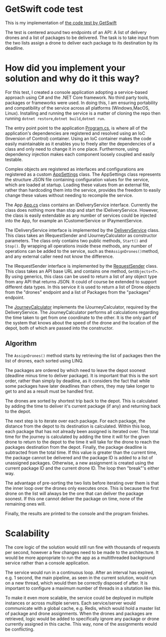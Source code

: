 # GetSwift code test
This is my implementation of [the code test by GetSwift](https://github.com/GetSwift/codetest)

The test is centered around two endpoints of an API: A list of delivery drones and a list of packages to be delivered. The task is to take input from the two lists assign a drone to deliver each package to its destination by its deadline.

# How did you implement your solution and why do it this way?
For this test, I created a console application adopting a service-based approach using C# and the .NET Core framework. No third party tools, packages or frameworks were used. In doing this, I am ensuring portability and compatibility of the service across all platforms (Windows,MacOS, Linux). Installing and running the service is a matter of cloning the repo then running ```dotnet restore```,```dotnet build```,```dotnet run```.

The entry point point to the application [Program.cs](https://github.com/Briscoooe/Swift/Program.cs), is where all of the application's dependencies are registered and resolved using an IoC (Inversion of Control) container. Using an IoC container makes the code easily maintainable as it enables you to freely alter the dependencies of a class and only need to change it in one place. Furthermore, using dependency injection makes each component loosely coupled and easily testable.

Complex objects are registered as interfaces and configurations are registered as a custom [AppSettings](https://github.com/Briscoooe/Swift/AppSettings.cs) class. The AppSettings class represents the structure JSON file containing configuration values for the service, which are loaded at startup. Loading these values from an external file, rather than hardcoding them into the service, provides the freedom to easily change these values without needing to recompile the service. 

The App [App.cs](https://github.com/Briscooe/Swift/App.cs) class contains an IDeliveryService interface. Currently the class does nothing more than stop and start the IDeliveryService. However, the class is easily extendable as any number of services could be injected into the App, for example an ICustomerService or IPaymentService.

The IDeliveryService interface is implemented by the [DeliveryService](https://github.com/Briscooe/Swift/DeliveryService.cs) class. This class takes an IRequestSender and IJourneyCalculator as constructor parameters. The class only contains two public methods, ```Start()``` and ```Stop()```. By wrapping all operations inside these methods, any number of operations can be added to the service, such as the```AssignDrones()```method, and any external caller need not know the difference. 

The IRequestSender interface is implemented by the [RequestSender](https://github.com/Briscooe/Swift/RequestSender.cs) class. This class takes an API base URL and contains one method, ```GetObjects<T>```. By using generics, this class can be used to return a list of any object type from any API that returns JSON. It could of course be extended to support different data types. In this service it is used to return a list of Drone objects from the "drones" endpoint and a list of Packages from the "packages" endpoint.

The [JourneyCalculator](https://github.com/Briscooe/Swift/JourneyCalculator.cs) implements the IJourneyCalculator, required by the DeliveryService. The JourneyCalculator performs all calculations regarding the time taken to get from one coordinate to the other. It is the only part of the system that knows about the speed of the drone and the location of the depot, both of which are passed into the constructor. 

## Algorithm
The ```AssignDrones()``` method starts by retrieving the list of packages then the list of drones, each sorted using LINQ.

The packages are ordered by which need to leave the depot soonest (deadline minus time to deliver package). It is important that this is the sort order, rather than simply by deadline, as it considers the fact that while some packages have later deadlines than others, they may take longer to get to and as a result must be handled first.

The drones are sorted by shortest trip back to the depot. This is calculated by adding the time to deliver it's current package (if any) and returning back to the depot.

The next step is to iterate over each package. For each package, the distance from the depot to its destination is calculated. Within this loop, each package that has not already been assigned is iterated over. The total time for the journey is calculated by adding the time it will for the given drone to return to the depot to the time it will take for the drone to reach the packages destination from the depot. Finally, the package deadline is subtracted from the total time. If this value is greater than the current time, the package cannot be delivered and the package ID is added to a list of unassigned packages. Otherwise, a new assignment is created using the current package ID and the current drone ID. The loop then "break"'s either way. 

The advantage of pre-sorting the two lists before iterating over them is that the inner loop over the drones only executes once. This is because the first drone on the list will always be the one that can deliver the package soonest. If this one cannot deliver the package on time, none of the remaining ones will. 

Finally, the results are printed to the console and the program finishes.

# Scalability 
The core logic of the solution would still run fine with thousands of requests per second, however a few changes need to be made to the architecture. It would be more appropriate to run the app as a multithreaded background service rather than a console application. 

The service would run in a continuous loop. After an interval has expired, e.g. 1 second, the main pipeline, as seen in the current solution, would run on a new thread, which would then be correctly disposed of after. It is important to configure a maximum number of threads in a situtation like this. 

To make it even more scalable, the service could be deployed in multiple instances or across multiple servers. Each service/server would communicate with a global cache, e.g. Redis, which would hold a master list of package and drone assignments. When the drones and packages are retrieved, logic would be added to specifically ignore any package or drone currently assigned in this cache. This way, none of the assignments would be conflicting.
